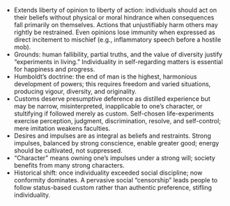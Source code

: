 - Extends liberty of opinion to liberty of action: individuals should act on their beliefs without physical or moral hindrance when consequences fall primarily on themselves. Actions that unjustifiably harm others may rightly be restrained. Even opinions lose immunity when expressed as direct incitement to mischief (e.g., inflammatory speech before a hostile mob).
- Grounds: human fallibility, partial truths, and the value of diversity justify “experiments in living.” Individuality in self-regarding matters is essential for happiness and progress.
- Humboldt’s doctrine: the end of man is the highest, harmonious development of powers; this requires freedom and varied situations, producing vigour, diversity, and originality.
- Customs deserve presumptive deference as distilled experience but may be narrow, misinterpreted, inapplicable to one’s character, or stultifying if followed merely as custom. Self-chosen life-experiments exercise perception, judgment, discrimination, resolve, and self-control; mere imitation weakens faculties.
- Desires and impulses are as integral as beliefs and restraints. Strong impulses, balanced by strong conscience, enable greater good; energy should be cultivated, not suppressed.
- “Character” means owning one’s impulses under a strong will; society benefits from many strong characters.
- Historical shift: once individuality exceeded social discipline; now conformity dominates. A pervasive social “censorship” leads people to follow status-based custom rather than authentic preference, stifling individuality.